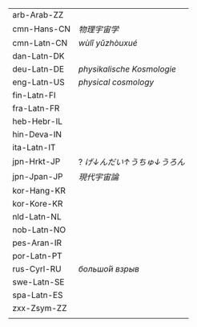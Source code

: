| | |
|-|-|
| arb-Arab-ZZ |  |
| cmn-Hans-CN | _物理宇宙学_ |
| cmn-Latn-CN | _wùlǐ yǔzhòuxué_ |
| dan-Latn-DK |  |
| deu-Latn-DE | _physikalische Kosmologie_ |
| eng-Latn-US | _physical cosmology_ |
| fin-Latn-FI |  |
| fra-Latn-FR |  |
| heb-Hebr-IL |  |
| hin-Deva-IN |  |
| ita-Latn-IT |  |
| jpn-Hrkt-JP | ? _げ↓んだい↑うちゅ↓うろん_ |
| jpn-Jpan-JP | _現代宇宙論_ |
| kor-Hang-KR |  |
| kor-Kore-KR |  |
| nld-Latn-NL |  |
| nob-Latn-NO |  |
| pes-Aran-IR |  |
| por-Latn-PT |  |
| rus-Cyrl-RU | _большо́й взрыв_ |
| swe-Latn-SE |  |
| spa-Latn-ES |  |
| zxx-Zsym-ZZ |  |
|  |  |
